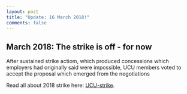 ```yaml
---
layout: post
title: "Update: 16 March 2018!"
comments: false
---
```



## March 2018: The strike is off - for now

After sustained strike actiom, which produced concessions which employers had originally said were impossible, UCU members voted to accept the proposal which emerged from the negotiations

Read all about 2018 strike here: [UCU-strike](https://tomstafford.github.io/ucu-strike/).


